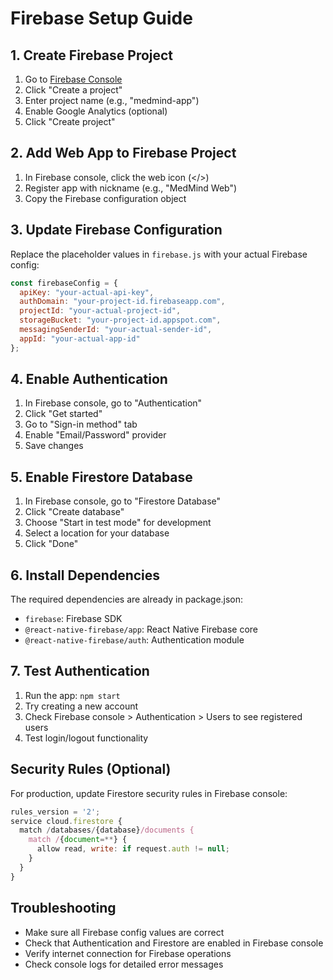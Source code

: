 # Firebase Setup Guide

## 1. Create Firebase Project

1. Go to [Firebase Console](https://console.firebase.google.com/)
2. Click "Create a project"
3. Enter project name (e.g., "medmind-app")
4. Enable Google Analytics (optional)
5. Click "Create project"

## 2. Add Web App to Firebase Project

1. In Firebase console, click the web icon (</>)
2. Register app with nickname (e.g., "MedMind Web")
3. Copy the Firebase configuration object

## 3. Update Firebase Configuration

Replace the placeholder values in `firebase.js` with your actual Firebase config:

```javascript
const firebaseConfig = {
  apiKey: "your-actual-api-key",
  authDomain: "your-project-id.firebaseapp.com",
  projectId: "your-actual-project-id",
  storageBucket: "your-project-id.appspot.com",
  messagingSenderId: "your-actual-sender-id",
  appId: "your-actual-app-id"
};
```

## 4. Enable Authentication

1. In Firebase console, go to "Authentication"
2. Click "Get started"
3. Go to "Sign-in method" tab
4. Enable "Email/Password" provider
5. Save changes

## 5. Enable Firestore Database

1. In Firebase console, go to "Firestore Database"
2. Click "Create database"
3. Choose "Start in test mode" for development
4. Select a location for your database
5. Click "Done"

## 6. Install Dependencies

The required dependencies are already in package.json:
- `firebase`: Firebase SDK
- `@react-native-firebase/app`: React Native Firebase core
- `@react-native-firebase/auth`: Authentication module

## 7. Test Authentication

1. Run the app: `npm start`
2. Try creating a new account
3. Check Firebase console > Authentication > Users to see registered users
4. Test login/logout functionality

## Security Rules (Optional)

For production, update Firestore security rules in Firebase console:

```javascript
rules_version = '2';
service cloud.firestore {
  match /databases/{database}/documents {
    match /{document=**} {
      allow read, write: if request.auth != null;
    }
  }
}
```

## Troubleshooting

- Make sure all Firebase config values are correct
- Check that Authentication and Firestore are enabled in Firebase console
- Verify internet connection for Firebase operations
- Check console logs for detailed error messages